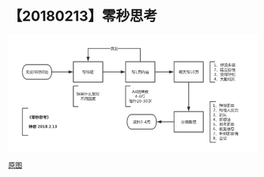 # 【20180213】零秒思考



![](./_image/零秒思考1.png)

[原图](https://www.processon.com/view/link/5a82cf88e4b0615ac058d660)